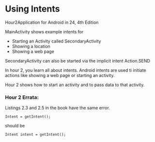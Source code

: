 # Using Intents
Hour2Application for Android in 24, 4th Edition

MainActivity shows example intents for
- Starting an Activity called SecondaryActivity
- Showing a location
- Showing a web page

SecondaryActivity can also be started via the implicit intent Action.SEND

In hour 2, you learn all about intents.  Android intents are used ti initiate actions 
like showing a web page or starting an activity.  

Hour 2 shows how to start an activity and to pass data to that activity.

### Hour 2 Errata:

Listings 2.3 and 2.5 in the book have the same error.
```
Intent = getIntent();
```
should be 
```
Intent intent = getIntent();
```



